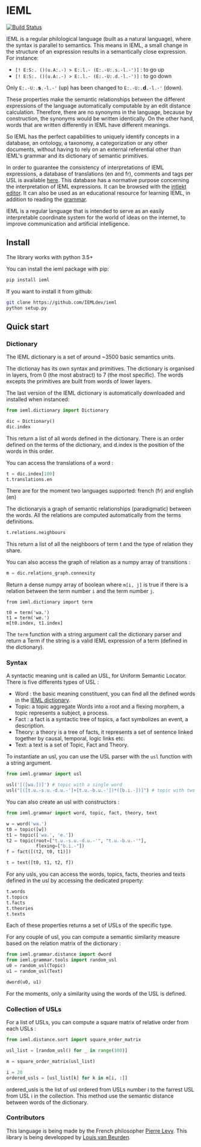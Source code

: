 # IEML
[![Build Status](https://travis-ci.org/IEMLdev/ieml.svg?branch=master)](https://travis-ci.org/IEMLdev/ieml)

IEML is a regular philological language (built as a natural language), where the syntax is parallel to semantics. This means in IEML, a small change in the structure of an expression results in a semantically close expression.
For instance:
 - `[! E:S:. ()(u.A:.-) > E:.l.- (E:.-U:.s.-l.-')]` : to go up
 - `[! E:S:. ()(u.A:.-) > E:.l.- (E:.-U:.d.-l.-')]` : to go down
 
Only `E:.-U:.`**s**`.-l.-'` (up) has been changed to `E:.-U:.`**d**`.-l.-'` (down).

These properties make the semantic relationships between the different expressions of the language automatically computable by an edit distance calculation.
Therefore, there are no synonyms in the language, because by construction, the synonyms would be written identically. On the other hand, words that are written differently in IEML have different meanings.

So IEML has the perfect capabilities to uniquely identify concepts in a database, an ontology, a taxonomy, a categorization or any other documents, without having to rely on an external referential other than IEML's grammar and its dictionary of semantic primitives. 

In order to guarantee the consistency of interpretations of IEML expressions, a database of translations (en and fr), comments and tags per USL is available [here](https://github.com/IEMLdev/ieml-language "IEML database"). This database has a normative purpose concerning the interpretation of IEML expressions. It can be browsed with the [intlekt editor](https://dev.intlekt.io/ "IEML editor"). It can also be used as an educational resource for learning IEML, in addition to reading the [grammar](https://www.dropbox.com/s/875vsj0atbcts43/0-00-IEML-Manifesto-2019-fr.pdf?dl=0 "IEML grammar"). 

IEML is a regular language that is intended to serve as an easily interpretable coordinate system for the world of ideas on the internet, to improve communication and artificial intelligence.

## Install

The library works with python 3.5+

You can install the ieml package with pip:
```bash
pip install ieml
```
If you want to install it from github:
```bash
git clone https://github.com/IEMLdev/ieml
python setup.py
```
## Quick start

### Dictionary

The IEML dictionary is a set of around ~3500 basic semantics units. 

The dictionay has its own syntax and primitives. The dictionary is organised in layers, from 0 (the most abstract) to 7 (the most specific). The words excepts the primitives are built from words of lower layers.  

The last version of the IEML dictionary is automatically downloaded and installed when instanced:
```python
from ieml.dictionary import Dictionary

dic = Dictionary()
dic.index
```
This return a list of all words defined in the dictionary.
There is an order defined on the terms of the dictionary, and d.index is the position of the words in this order.

You can access the translations of a word :
 ```python
t = dic.index[100]
t.translations.en
```
There are for the moment two languages supported: french (fr) and english (en)

The dictionaryis a graph of semantic relationships (paradigmatic) between the words.
All the relations are computed automatically from the terms definitions.
```python
t.relations.neighbours
```
This return a list of all the neighboors of term t and the type of relation they share.

You can also access the graph of relation as a numpy array of transitions :
```python
m = dic.relations_graph.connexity
```
Return a dense numpy array of boolean where `m[i, j]` is true if there is a relation 
between the term number `i` and the term number `j`.
```
from ieml.dictionary import term

t0 = term('wa.')
t1 = term('we.')
m[t0.index, t1.index]
```

The `term` function with a string argument call the dictionary parser and
return a Term if the string is a valid IEML expression of a term (defined in the dictionary).


### Syntax

A syntactic meaning unit is called an USL, for Uniform Semantic Locator. 
There is five differents types of USL :
 - Word : the basic meaning constituent, you can find all the defined words in the [IEML dictionary](https://dictionary.ieml.io).  
 - Topic: a topic aggregate Words into a root and a flexing morphem, a topic represents a subject, a process. 
 - Fact : a fact is a syntactic tree of topics, a fact symbolizes an event, a description.
 - Theory: a theory is a tree of facts, it represents a set of sentence linked together by causal, temporal, logic links etc. 
 - Text: a text is a set of Topic, Fact and Theory.

To instantiate an usl, you can use the USL parser with the `usl` function
with a string argument.

```python
from ieml.grammar import usl

usl('[([wa.])]') # topic with a single word
usl("[([t.u.-s.u.-d.u.-']+[t.u.-b.u.-'])*([b.i.-])]") # topic with two words in his root morphem and one in flexing 
```

You can also create an usl with constructors :
```python
from ieml.grammar import word, topic, fact, theory, text

w = word('wa.')
t0 = topic([w])
t1 = topic(['wa.', 'e.'])
t2 = topic(root=["t.u.-s.u.-d.u.-'", "t.u.-b.u.-'"], 
           flexing=["b.i.-"])
f = fact([(t2, t0, t1)])

t = text([t0, t1, t2, f])
```

For any usls, you can access the words, topics, facts, theories and texts defined 
in the usl by accessing the dedicated property:

```python
t.words
t.topics
t.facts
t.theories
t.texts
```
Each of these properties returns a set of USLs of the specific type.

For any couple of usl, you can compute a semantic similarity measure based on the 
relation matrix of the dictionary :
```python
from ieml.grammar.distance import dword
from ieml.grammar.tools import random_usl
u0 = random_usl(Topic)
u1 = random_usl(Text)

dword(u0, u1)
```

For the moments, only a similarity using the words of the USL is defined.

### Collection of USLs
For a list of USLs, you can compute a square matrix of relative order from each USLs :
```python
from ieml.distance.sort import square_order_matrix

usl_list = [random_usl() for _ in range(100)]

m = square_order_matrix(usl_list)

i = 20
ordered_usls = [usl_list[k] for k in m[i, :]]
```
ordered_usls is the list of usl ordered from USLs number i to the farrest USL from USL i in the collection.
This method use the semantic distance between words of the dictionary.

### Contributors
This language is being made by the French philosopher [Pierre Levy](https://en.wikipedia.org/wiki/Pierre_L%C3%A9vy).
This library is being developped by [Louis van Beurden](https://louisvanbeurden.wordpress.com/).


 
 
